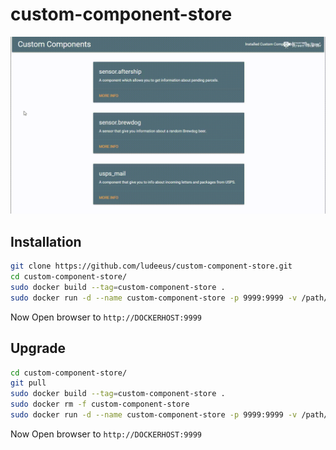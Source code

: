 # custom-component-store

![overview](images/demo.gif)

## Installation

```bash
git clone https://github.com/ludeeus/custom-component-store.git
cd custom-component-store/
sudo docker build --tag=custom-component-store .
sudo docker run -d --name custom-component-store -p 9999:9999 -v /path/to/HA/config:/config custom-component-store
```

Now Open browser to `http://DOCKERHOST:9999`

## Upgrade

```bash
cd custom-component-store/
git pull
sudo docker build --tag=custom-component-store .
sudo docker rm -f custom-component-store
sudo docker run -d --name custom-component-store -p 9999:9999 -v /path/to/HA/config:/config custom-component-store
```

Now Open browser to `http://DOCKERHOST:9999`
